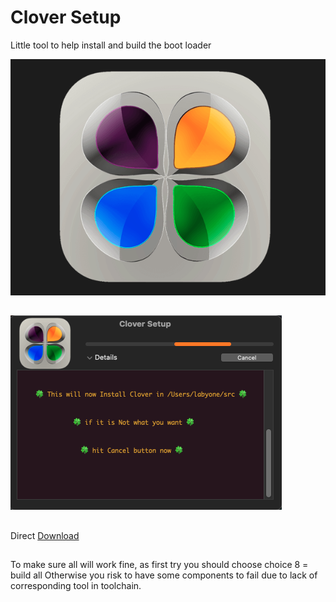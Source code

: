 # Clover Setup
Little tool to help install and build the boot loader 

![img src](Image1.png)
##
![img src](image2.png)
##
Direct [Download](https://github.com/LAbyOne/Clover-Builder/raw/main/Clover_Setup.dmg)
##
To make sure all will work fine, as first try you should choose choice 8 = build all
Otherwise you risk to have some components to fail due to lack of corresponding tool in toolchain.
##
